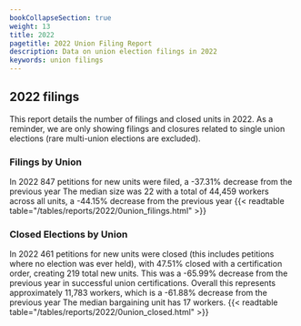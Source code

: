 ```yaml
---
bookCollapseSection: true
weight: 13
title: 2022
pagetitle: 2022 Union Filing Report
description: Data on union election filings in 2022
keywords: union filings
---
```


## 2022 filings

This report details the number of filings and closed units in 2022. As a reminder, we are only showing filings and closures related to single union elections (rare multi-union elections are excluded).

### Filings by Union
In 2022 847 petitions for new units were filed, a -37.31% decrease from the previous year The median size was 22 with a total of 44,459 workers across all units, a -44.15% decrease from the previous year
{{< readtable table="/tables/reports/2022/0union_filings.html" >}}

### Closed Elections by Union
In 2022 461 petitions for new units were closed (this includes petitions where no election was ever held), with 47.51% closed with a certification order, creating 219 total new units. This was a -65.99% decrease from the previous year in successful union certifications. Overall this represents approximately 11,783 workers, which is a -61.88% decrease from the previous year The median bargaining unit has 17 workers.
{{< readtable table="/tables/reports/2022/0union_closed.html" >}}
